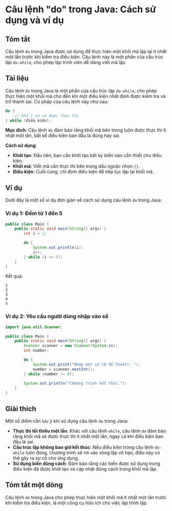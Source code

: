 <!--
Meta Description: # Câu lệnh "do" trong Java: Cách sử dụng và ví dụ ## Tóm tắt Câu lệnh `do` trong Java được sử dụng để thực hiện một khối mã lặp lại ít nhất một lần tr...
Meta Keywords: một, câu, lệnh, điều, trong
-->

# Câu lệnh "do" trong Java: Cách sử dụng và ví dụ

## Tóm tắt
Câu lệnh `do` trong Java được sử dụng để thực hiện một khối mã lặp lại ít nhất một lần trước khi kiểm tra điều kiện. Câu lệnh này là một phần của cấu trúc lặp `do-while`, cho phép lập trình viên dễ dàng viết mã lặp.

## Tài liệu
Câu lệnh `do` trong Java là một phần của cấu trúc lặp `do-while`, cho phép thực hiện một khối mã cho đến khi một điều kiện nhất định được kiểm tra và trở thành sai. Cú pháp của câu lệnh này như sau:

```java
do {
    // Khối mã sẽ được thực thi
} while (điều kiện);
```

**Mục đích**: Câu lệnh `do` đảm bảo rằng khối mã bên trong luôn được thực thi ít nhất một lần, bất kể điều kiện ban đầu là đúng hay sai.

**Cách sử dụng**:
- **Khởi tạo**: Đầu tiên, bạn cần khởi tạo bất kỳ biến nào cần thiết cho điều kiện.
- **Khối mã**: Viết mã cần thực thi bên trong dấu ngoặc nhọn `{}`.
- **Điều kiện**: Cuối cùng, chỉ định điều kiện để tiếp tục lặp lại khối mã.

## Ví dụ
Dưới đây là một số ví dụ đơn giản về cách sử dụng câu lệnh `do` trong Java:

### Ví dụ 1: Đếm từ 1 đến 5
```java
public class Main {
    public static void main(String[] args) {
        int i = 1;

        do {
            System.out.println(i);
            i++;
        } while (i <= 5);
    }
}
```
Kết quả:
```
1
2
3
4
5
```

### Ví dụ 2: Yêu cầu người dùng nhập vào số
```java
import java.util.Scanner;

public class Main {
    public static void main(String[] args) {
        Scanner scanner = new Scanner(System.in);
        int number;

        do {
            System.out.print("Nhập một số (0 để thoát): ");
            number = scanner.nextInt();
        } while (number != 0);

        System.out.println("Chương trình kết thúc.");
    }
}
```

## Giải thích
Một số điểm cần lưu ý khi sử dụng câu lệnh `do` trong Java:
- **Thực thi tối thiểu một lần**: Khác với câu lệnh `while`, câu lệnh `do` đảm bảo rằng khối mã sẽ được thực thi ít nhất một lần, ngay cả khi điều kiện ban đầu là sai.
- **Cấu trúc lặp không bao giờ kết thúc**: Nếu điều kiện trong câu lệnh `do-while` luôn đúng, chương trình sẽ rơi vào vòng lặp vô hạn, điều này có thể gây ra sự cố cho ứng dụng.
- **Sử dụng biến đúng cách**: Đảm bảo rằng các biến được sử dụng trong điều kiện đã được khởi tạo và cập nhật đúng cách trong khối mã lặp.

## Tóm tắt một dòng
Câu lệnh `do` trong Java cho phép thực hiện một khối mã ít nhất một lần trước khi kiểm tra điều kiện, là một công cụ hữu ích cho việc lập trình lặp.